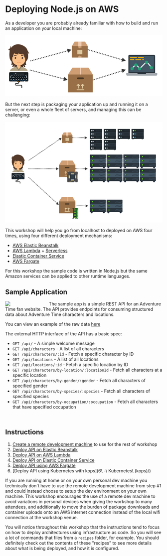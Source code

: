# Deploying Node.js on AWS

As a developer you are probably already familiar with how to build and run an application on your local machine:

![small localhost](1%20-%20Development%20Environment/images/localhost.png)

But the next step is packaging your application up and running it on a server, or even a whole fleet of servers, and managing this can be challenging:

![large deployment](1%20-%20Development%20Environment/images/deployment.png)

This workshop will help you go from localhost to deployed on AWS four times, using four different deployment mechanisms:

- [AWS Elastic Beanstalk](https://aws.amazon.com/elasticbeanstalk/)
- [AWS Lambda](https://aws.amazon.com/lambda/) + [Serverless](https://serverless.com/)
- [Elastic Container Service](https://aws.amazon.com/ecs/)
- [AWS Fargate](https://aws.amazon.com/fargate/)

For this workshop the sample code is written in Node.js but the same Amazon services can be applied to other runtime languages.

## Sample Application

<img align="left" width="140" src="https://github.com/nathanpeck/nodejs-aws-workshop/blob/master/1%20-%20Development%20Environment/images/adventure-time.png">
The sample app is a simple REST API for an Adventure Time fan website. The API provides endpoints for consuming structured data about Adventure Time characters and locations.

You can view an example of the raw data [here](2%20-%20Elastic%20Beanstalk/code/db.json)

The external HTTP interface of the API has a basic spec:

- `GET /api/` - A simple welcome message
- `GET /api/characters` - A list of all characters
- `GET /api/characters/:id` - Fetch a specific character by ID
- `GET /api/locations` - A list of all locations
- `GET /api/locations/:id` - Fetch a specific location by ID
- `GET /api/characters/by-location/:locationId` - Fetch all characters at a specific location
- `GET /api/characters/by-gender/:gender` - Fetch all characters of specified gender
- `GET /api/characters/by-species/:species` - Fetch all characters of specified species
- `GET /api/characters/by-occupation/:occupation` - Fetch all characters that have specified occupation

&nbsp;

## Instructions

1. [Create a remote development machine](1%20-%20Development%20Environment/) to use for the rest of workshop
2. [Deploy API on Elastic Beanstalk](2%20-%20Elastic%20Beanstalk/)
3. [Deploy API on AWS Lambda](3%20-%20Serverless%20Lambda/)
4. [Deploy API on Elastic Container Service](4%20-%20Elastic%20Container%20Service/)
5. [Deploy API using AWS Fargate](5%20-%20AWS%20Fargate/)
6. [Deploy API using Kubernetes with kops](6\ -\ Kubernetes\ \(kops\)/)

If you are running at home or on your own personal dev machine you technically don't have to use the remote development machine from step #1 and could instead choose to setup the dev environment on your own machine. This workshop encourages the use of a remote dev machine to avoid variations in personal devices when giving the workshop to many attendees, and additionally to move the burden of package downloads and container uploads onto an AWS internet connection instead of the local wifi connection at the workshop venue.

You will notice throughout this workshop that the instructions tend to
focus on how to deploy architectures using infrastructure as code. So
you will see a lot of commands that files from a `recipes` folder, for example.
You should definitely check out the contents of these "recipes" to
see more details about what is being deployed, and how it is configured.
